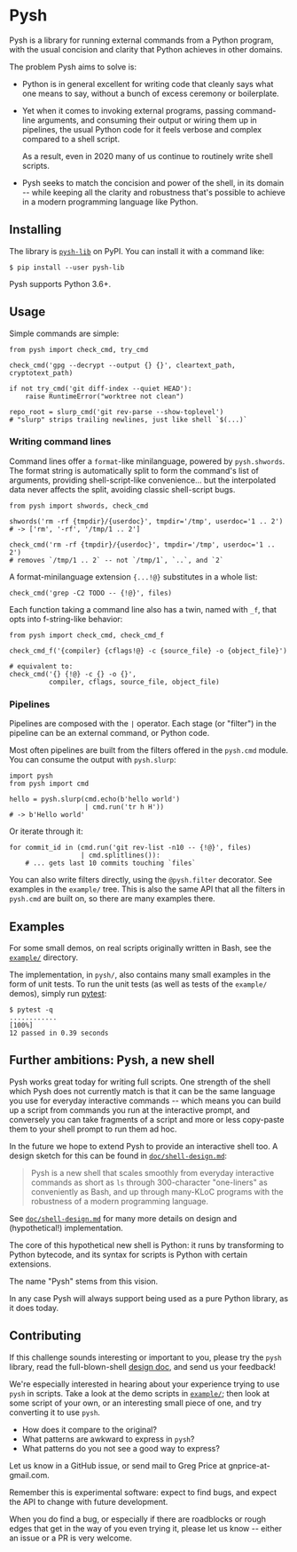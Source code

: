 # Pysh

Pysh is a library for running external commands from a Python program,
with the usual concision and clarity that Python achieves in other domains.

The problem Pysh aims to solve is:

* Python is in general excellent for writing code that cleanly says
  what one means to say, without a bunch of excess ceremony or
  boilerplate.

* Yet when it comes to invoking external programs, passing
  command-line arguments, and consuming their output or wiring them up
  in pipelines, the usual Python code for it feels verbose and complex
  compared to a shell script.

  As a result, even in 2020 many of us continue to routinely write
  shell scripts.

* Pysh seeks to match the concision and power of the shell, in its
  domain -- while keeping all the clarity and robustness that's
  possible to achieve in a modern programming language like Python.


## Installing

The library is [`pysh-lib`](https://pypi.org/project/pysh-lib/) on
PyPI.  You can install it with a command like:
```
$ pip install --user pysh-lib
```

Pysh supports Python 3.6+.


## Usage

Simple commands are simple:

    from pysh import check_cmd, try_cmd

    check_cmd('gpg --decrypt --output {} {}', cleartext_path, cryptotext_path)

    if not try_cmd('git diff-index --quiet HEAD'):
        raise RuntimeError("worktree not clean")

    repo_root = slurp_cmd('git rev-parse --show-toplevel')
    # "slurp" strips trailing newlines, just like shell `$(...)`

### Writing command lines

Command lines offer a `format`-like minilanguage, powered by
`pysh.shwords`.  The format string is automatically split to form the
command's list of arguments, providing shell-script-like
convenience...  but the interpolated data never affects the split,
avoiding classic shell-script bugs.

    from pysh import shwords, check_cmd

    shwords('rm -rf {tmpdir}/{userdoc}', tmpdir='/tmp', userdoc='1 .. 2')
    # -> ['rm', '-rf', '/tmp/1 .. 2']

    check_cmd('rm -rf {tmpdir}/{userdoc}', tmpdir='/tmp', userdoc='1 .. 2')
    # removes `/tmp/1 .. 2` -- not `/tmp/1`, `..`, and `2`

A format-minilanguage extension `{...!@}` substitutes in a whole list:

    check_cmd('grep -C2 TODO -- {!@}', files)

Each function taking a command line also has a twin, named with `_f`,
that opts into f-string-like behavior:

    from pysh import check_cmd, check_cmd_f

    check_cmd_f('{compiler} {cflags!@} -c {source_file} -o {object_file}')

    # equivalent to:
    check_cmd('{} {!@} -c {} -o {}',
              compiler, cflags, source_file, object_file)

### Pipelines

Pipelines are composed with the `|` operator.  Each stage (or
"filter") in the pipeline can be an external command, or Python code.

Most often pipelines are built from the filters offered in the
`pysh.cmd` module.  You can consume the output with `pysh.slurp`:

    import pysh
    from pysh import cmd

    hello = pysh.slurp(cmd.echo(b'hello world')
                       | cmd.run('tr h H'))
    # -> b'Hello world'

Or iterate through it:

    for commit_id in (cmd.run('git rev-list -n10 -- {!@}', files)
                      | cmd.splitlines()):
        # ... gets last 10 commits touching `files`

You can also write filters directly, using the `@pysh.filter`
decorator.  See examples in the `example/` tree.  This is also the same
API that all the filters in `pysh.cmd` are built on, so there are many
examples there.


## Examples

For some small demos, on real scripts originally written in Bash, see
the [`example/`](./example/) directory.

The implementation, in `pysh/`, also contains many small examples in
the form of unit tests.  To run the unit tests (as well as tests of
the `example/` demos), simply run [pytest]:
```
$ pytest -q
............                                                             [100%]
12 passed in 0.39 seconds
```

[pytest]: https://docs.pytest.org/


## Further ambitions: Pysh, a new shell

Pysh works great today for writing full scripts.  One strength of the
shell which Pysh does not currently match is that it can be the same
language you use for everyday interactive commands -- which means you
can build up a script from commands you run at the interactive prompt,
and conversely you can take fragments of a script and more or less
copy-paste them to your shell prompt to run them ad hoc.

In the future we hope to extend Pysh to provide an interactive shell
too.  A design sketch for this can be found in
[`doc/shell-design.md`](./doc/shell-design.md):

> Pysh is a new shell that scales smoothly from everyday interactive
> commands as short as `ls` through 300-character "one-liners" as
> conveniently as Bash, and up through many-KLoC programs with the
> robustness of a modern programming language.

See [`doc/shell-design.md`](./doc/shell-design.md) for many more details
on design and (hypothetical!) implementation.

The core of this hypothetical new shell is Python: it runs by
transforming to Python bytecode, and its syntax for scripts is Python
with certain extensions.

The name "Pysh" stems from this vision.

In any case Pysh will always support being used as a pure Python
library, as it does today.


## Contributing

If this challenge sounds interesting or important to you, please try
the `pysh` library, read the full-blown-shell [design doc](./doc/shell-design.md),
and send us your feedback!

We're especially interested in hearing about your experience trying to
use `pysh` in scripts.  Take a look at the demo scripts in
[`example/`](./example/); then look at some script of your own, or an
interesting small piece of one, and try converting it to use `pysh`.
* How does it compare to the original?
* What patterns are awkward to express in `pysh`?
* What patterns do you not see a good way to express?

Let us know in a GitHub issue, or send mail to Greg Price at
gnprice-at-gmail.com.

Remember this is experimental software: expect to find bugs, and
expect the API to change with future development.

When you do find a bug, or especially if there are roadblocks or rough
edges that get in the way of you even trying it, please let us know --
either an issue or a PR is very welcome.
